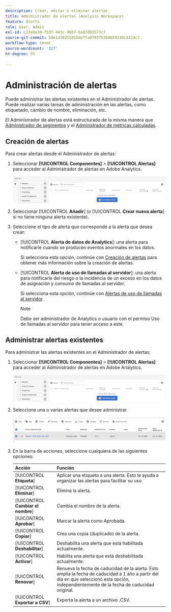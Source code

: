 ```yaml
---
description: Crear, editar o eliminar alertas.
title: Administrador de alertas (Analysis Workspace)
feature: Alerts
role: User, Admin
exl-id: c33a9a30-f53f-443c-96b7-6a87d03573c7
source-git-commit: 58e1d3025b455de7fa07037b3b0659330c8324c7
workflow-type: tm+mt
source-wordcount: '327'
ht-degree: 5%

---
```



# Administración de alertas

Puede administrar las alertas existentes en el Administrador de alertas. Puede realizar varias tareas de administración en las alertas, como etiquetado, cambio de nombre, eliminación, etc.

El Administrador de alertas está estructurado de la misma manera que [Administrador de segmentos](https://experienceleague.adobe.com/docs/analytics/components/segmentation/segmentation-workflow/seg-manage.html?lang=es) y el [Administrador de métricas calculadas](https://experienceleague.adobe.com/docs/analytics/components/calculated-metrics/calcmetric-workflow/cm-manager.html?lang=es).

## Creación de alertas

Para crear alertas desde el Administrador de alertas:

1. Seleccionar **[!UICONTROL Componentes]** > **[!UICONTROL Alertas]** para acceder al Administrador de alertas en Adobe Analytics.

   ![](assets/alert-manager.png)

1. Seleccionar [!UICONTROL **Añadir**] (o [!UICONTROL **Crear nueva alerta**] si no tiene ninguna alerta existente).

1. Seleccione el tipo de alerta que corresponde a la alerta que desea crear:

   * [!UICONTROL **Alerta de datos de Analytics**]: una alerta para notificarle cuando se producen eventos anormales en los datos.

     Si selecciona esta opción, continúe con [Creación de alertas](/help/analyze/analysis-workspace/c-intelligent-alerts/alert-builder.md) para obtener más información sobre la creación de alertas.

   * [!UICONTROL **Alerta de uso de llamadas al servidor**]: una alerta para notificarle del riesgo o la incidencia de un exceso en los datos de asignación y consumo de llamadas al servidor.

     Si selecciona esta opción, continúe con [Alertas de uso de llamadas al servidor](/help/admin/admin/c-server-call-usage/scu-alerts.md).

     >[!NOTE]
     >
     >Debe ser administrador de Analytics o usuario con el permiso Uso de llamadas al servidor para tener acceso a este.




## Administrar alertas existentes

Para administrar las alertas existentes en el Administrador de alertas:

1. Seleccionar **[!UICONTROL Componentes]** > **[!UICONTROL Alertas]** para acceder al Administrador de alertas en Adobe Analytics.

   ![](assets/alert-manager.png)

1. Seleccione una o varias alertas que desee administrar.

   ![](assets/alert-manager-tasks.png)

1. En la barra de acciones, seleccione cualquiera de las siguientes opciones:

   | Acción | Función |
   |---------|----------|
   | [!UICONTROL **Etiqueta**] | Aplicar una etiqueta a una alerta. Esto le ayuda a organizar las alertas para facilitar su uso. |
   | [!UICONTROL **Eliminar**] | Elimina la alerta. |
   | [!UICONTROL **Cambiar el nombre**] | Cambia el nombre de la alerta. |
   | [!UICONTROL **Aprobar**] | Marcar la alerta como Aprobada. |
   | [!UICONTROL **Copiar**] | Crea una copia (duplicado) de la alerta. |
   | [!UICONTROL **Deshabilitar**] | Deshabilita una alerta que está habilitada actualmente. |
   | [!UICONTROL **Activar**] | Habilita una alerta que está deshabilitada actualmente. |
   | [!UICONTROL **Renovar**] | Renueva la fecha de caducidad de la alerta. Esto amplía la fecha de caducidad a 1 año a partir del día en que seleccionó esta opción, independientemente de la fecha de caducidad original. |
   | [!UICONTROL **Exportar a CSV**] | Exporta la alerta a un archivo .CSV. |
